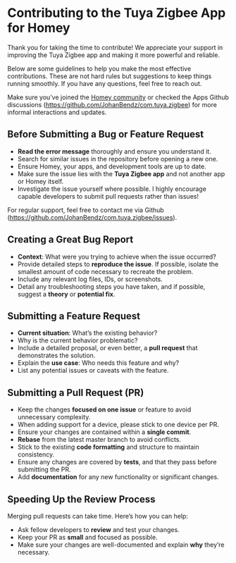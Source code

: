 # Contributing to the Tuya Zigbee App for Homey

Thank you for taking the time to contribute! We appreciate your support in improving the Tuya Zigbee app and making it more powerful and reliable.

Below are some guidelines to help you make the most effective contributions. These are not hard rules but suggestions to keep things running smoothly. If you have any questions, feel free to reach out.

Make sure you’ve joined the [Homey community](https://community.homey.app/t/app-pro-tuya-zigbee-app/26439) or checked the Apps Github discussions (https://github.com/JohanBendz/com.tuya.zigbee) for more informal interactions and updates.

## Before Submitting a Bug or Feature Request

- **Read the error message** thoroughly and ensure you understand it.
- Search for similar issues in the repository before opening a new one.
- Ensure Homey, your apps, and development tools are up to date.
- Make sure the issue lies with the **Tuya Zigbee app** and not another app or Homey itself.
- Investigate the issue yourself where possible. I highly encourage capable developers to submit pull requests rather than issues!

For regular support, feel free to contact me via Github (https://github.com/JohanBendz/com.tuya.zigbee/issues).

## Creating a Great Bug Report

- **Context**: What were you trying to achieve when the issue occurred?
- Provide detailed steps to **reproduce the issue**. If possible, isolate the smallest amount of code necessary to recreate the problem.
- Include any relevant log files, IDs, or screenshots.
- Detail any troubleshooting steps you have taken, and if possible, suggest a **theory** or **potential fix**.

## Submitting a Feature Request

- **Current situation**: What’s the existing behavior?
- Why is the current behavior problematic?
- Include a detailed proposal, or even better, a **pull request** that demonstrates the solution.
- Explain the **use case**: Who needs this feature and why?
- List any potential issues or caveats with the feature.

## Submitting a Pull Request (PR)

- Keep the changes **focused on one issue** or feature to avoid unnecessary complexity.
- When adding support for a device, please stick to one device per PR.
- Ensure your changes are contained within a **single commit**.
- **Rebase** from the latest master branch to avoid conflicts.
- Stick to the existing **code formatting** and structure to maintain consistency.
- Ensure any changes are covered by **tests**, and that they pass before submitting the PR.
- Add **documentation** for any new functionality or significant changes.

## Speeding Up the Review Process

Merging pull requests can take time. Here’s how you can help:

- Ask fellow developers to **review** and test your changes.
- Keep your PR as **small** and focused as possible.
- Make sure your changes are well-documented and explain **why** they’re necessary.